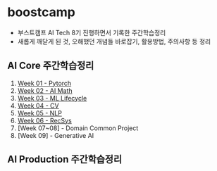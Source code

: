 # boostcamp
* 부스트캠프 AI Tech 8기 진행하면서 기록한 주간학습정리
* 새롭게 깨닫게 된 것, 오해했던 개념들 바로잡기, 활용방법, 주의사항 등 정리

## AI Core 주간학습정리
1. [Week 01 - Pytorch](./doc/week01.md) 
1. [Week 02 - AI Math](./doc/week02.ipynb)
1. [Week 03 - ML Lifecycle](./doc/week03.ipynb)
1. [Week 04 - CV](./doc/week04.ipynb)
1. [Week 05 - NLP](./doc/week05.ipynb)
1. [Week 06 - RecSys](./doc/week06.ipynb)
1. [Week 07~08] - Domain Common Project
1. [Week 09] - Generative AI

## AI Production 주간학습정리
